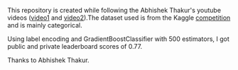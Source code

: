 This repository is created while following the Abhishek Thakur's youtube videos ([video1](https://www.youtube.com/watch?v=zcqgj-Udcqs&t=51s) and [video2](https://www.youtube.com/watch?v=ArygUBY0QXw)).The dataset used is from the Kaggle [competition](https://www.kaggle.com/c/cat-in-the-dat) and is mainly categorical.

Using label encoding and GradientBoostClassifier with 500 estimators, I got public and private leaderboard scores of 0.77.

Thanks to Abhishek Thakur.



